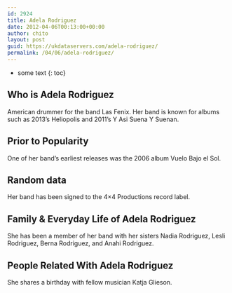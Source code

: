 ```yaml
---
id: 2924
title: Adela Rodriguez
date: 2012-04-06T00:13:00+00:00
author: chito
layout: post
guid: https://ukdataservers.com/adela-rodriguez/
permalink: /04/06/adela-rodriguez/
---
```


* some text
{: toc}
          
          
## Who is  Adela Rodriguez
                  
                  
                  
American drummer for the band Las Fenix. Her band is known for albums such as 2013&#8217;s Heliopolis and 2011&#8217;s Y Asi Suena Y Suenan. 
                  
                
                
                
## Prior to Popularity 
                  
                  
                  
One of her band&#8217;s earliest releases was the 2006 album Vuelo Bajo el Sol. 
                  
                
                
                
## Random data 
                  
                  
                  
Her band has been signed to the 4&#215;4 Productions record label. 
                  
                
                
                
## Family & Everyday Life of Adela Rodriguez
                  
                  
                  
She has been a member of her band with her sisters Nadia Rodriguez, Lesli Rodriguez, Berna Rodriguez, and Anahi Rodriguez. 
                  
                
                
                
## People Related With  Adela Rodriguez
                  
                  
                  
She shares a birthday with fellow musician Katja Glieson. 
                  
                
              
            
          
          
          
    
    
  
